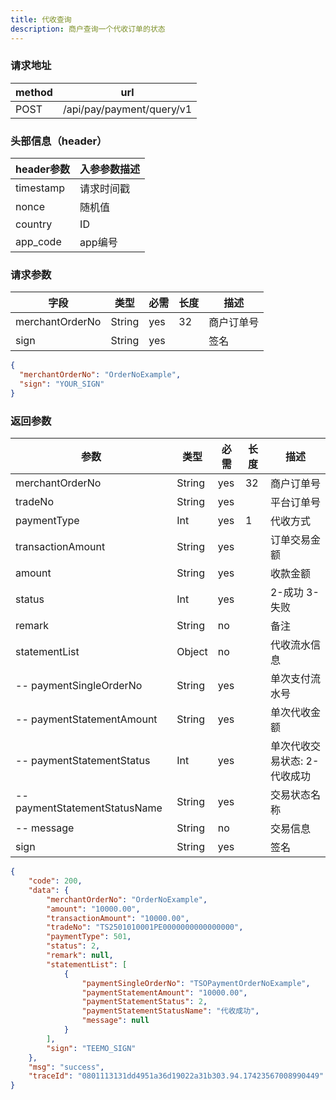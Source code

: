 ```yaml
---
title: 代收查询
description: 商户查询一个代收订单的状态
---
```


### 请求地址

| method | url                       |
| ------ | ------------------------- |
| POST   | /api/pay/payment/query/v1 |

### 头部信息（header）

| header参数                  | 入参参数描述 |
|---------------------------|--------|
| timestamp                 | 请求时间戳  |
| nonce                     | 随机值    |
| country                   | ID     |
| app_code                  | app编号  |

### 请求参数

| 字段            | 类型   | 必需 | 长度 | 描述       |
| --------------- | ------ | ---- | ---- | ---------- |
| merchantOrderNo | String | yes  | 32   | 商户订单号 |
| sign            | String | yes  |      | 签名       |

```json title=请求示例
{
  "merchantOrderNo": "OrderNoExample",
  "sign": "YOUR_SIGN"
}
```

### 返回参数

| 参数                          | 类型   | 必需 | 长度 | 描述                                           |
| ----------------------------- | ------ | ---- | ---- | ---------------------------------------------- |
| merchantOrderNo               | String | yes  | 32   | 商户订单号                                     |
| tradeNo                       | String | yes  |      | 平台订单号                                     |
| paymentType                   | Int    | yes  | 1    | 代收方式                     |
| transactionAmount             | String | yes  |   | 订单交易金额                       |
| amount                        | String | yes  |   | 收款金额                       |
| status                        | Int | yes  |      | 2-成功 3-失败                        |
| remark                        | String | no   |      | 备注                             |
| statementList                 | Object | no   |      | 代收流水信息                                   |
| -- paymentSingleOrderNo       | String | yes  |      | 单次支付流水号                                 |
| -- paymentStatementAmount     | String | yes  |      | 单次代收金额                                   |
| -- paymentStatementStatus     | Int | yes  |      | 单次代收交易状态: 2-代收成功  |
| -- paymentStatementStatusName | String | yes  |      | 交易状态名称                                   |
| -- message                    | String | no   |      | 交易信息                                       |
| sign                          | String | yes  |      | 签名                                           |

```json title=返回示例
{
    "code": 200,
    "data": {
        "merchantOrderNo": "OrderNoExample",
        "amount": "10000.00",
        "transactionAmount": "10000.00",
        "tradeNo": "TS2501010001PE0000000000000000",
        "paymentType": 501,
        "status": 2,
        "remark": null,
        "statementList": [
            {
                "paymentSingleOrderNo": "TSOPaymentOrderNoExample",
                "paymentStatementAmount": "10000.00",
                "paymentStatementStatus": 2,
                "paymentStatementStatusName": "代收成功",
                "message": null
            }
        ],
        "sign": "TEEMO_SIGN"
    },
    "msg": "success",
    "traceId": "0801113131dd4951a36d19022a31b303.94.17423567008990449"
}
```
